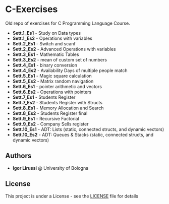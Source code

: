 # C-Exercises
Old repo of exercises for C Programming Language Course.

*   **Sett.1_Es1** - Study on Data types
*   **Sett.1_Es2** - Operations with variables
*   **Sett.2_Es1** - Switch and scanf
*   **Sett.2_Es2** - Advanced Operations with variables
*   **Sett.3_Es1** - Mathematic Tables
*   **Sett.3_Es2** - mean of custom set of numbers
*   **Sett.4_Es1** - binary conversion
*   **Sett.4_Es2** - Availability Days of multiple people match
*   **Sett.5_Es1** - Magic square calculation
*   **Sett.5_Es2** - Matrix random navigation
*   **Sett.6_Es1** - pointer arithmetic and vectors
*   **Sett.6_Es2** - Operations with pointers
*   **Sett.7_Es1** - Students Register
*   **Sett.7_Es2** - Students Register with Structs
*   **Sett.8_Es1** - Memory Allocation and Search
*   **Sett.8_Es2** - Students Register final
*   **Sett.9_Es1** - Recursive Factorial
*   **Sett.9_Es2** - Company Sells register
*   **Sett.10_Es1** - ADT: Lists (static, connected structs, and dynamic vectors)
*   **Sett.10_Es2** - ADT: Queues & Stacks (static, connected structs, and dynamic vectors)

## Authors

*   **Igor Lirussi** @ University of Bologna

## License

This project is under a License - see the [LICENSE](LICENSE) file for details

